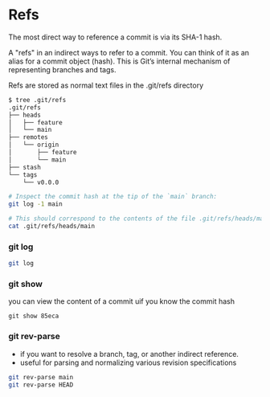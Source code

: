 # Refs

The most direct way to reference a commit is via its SHA-1 hash.

A "refs" in an indirect ways to refer to a commit. You can think of it as an alias for a commit object (hash). This is Git’s internal mechanism of representing branches and tags.

Refs are stored as normal text files in the .git/refs directory

```bash
$ tree .git/refs
.git/refs
├── heads
│   ├── feature
│   └── main
├── remotes
│   └── origin
│       ├── feature
│       └── main
├── stash
└── tags
    └── v0.0.0
```

```bash
# Inspect the commit hash at the tip of the `main` branch:
git log -1 main

# This should correspond to the contents of the file .git/refs/heads/main
cat .git/refs/heads/main

```


### git log

```bash
git log
```

### git show
you can view the content of a commit uif you know the commit hash

```
git show 85eca
```

### git rev-parse

* if you want to resolve a branch, tag, or another indirect reference.
* useful for parsing and normalizing various revision specifications

```bash
git rev-parse main
git rev-parse HEAD
```
